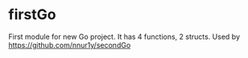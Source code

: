 # firstGo
First module for new Go project. It has 4 functions, 2 structs. Used by https://github.com/nnur1y/secondGo
